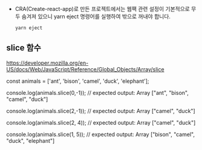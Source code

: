 - CRA(Create-react-app)로 만든 프로젝트에서는 웹팩 관련 설정이 기본적으로 무두 숨겨져 있으니 yarn eject 명령어를 실행하여 밖으로 꺼내야 합니다.

  ```
  yarn eject
  ```

## slice 함수

https://developer.mozilla.org/en-US/docs/Web/JavaScript/Reference/Global_Objects/Array/slice

const animals = ['ant', 'bison', 'camel', 'duck', 'elephant'];

console.log(animals.slice(0,-1));
// expected output: Array ["ant", "bison", "camel", "duck"]

console.log(animals.slice(2,-1));
// expected output: Array ["camel", "duck"]

console.log(animals.slice(2, 4));
// expected output: Array ["camel", "duck"]

console.log(animals.slice(1, 5));
// expected output: Array ["bison", "camel", "duck", "elephant"]

